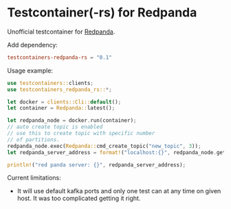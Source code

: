 # Testcontainer(-rs) for Redpanda

Unofficial testcontainer for [Redpanda](https://redpanda.com).

Add dependency:

```toml
testcontainers-redpanda-rs = "0.1"
```

Usage example:

```rust
use testcontainers::clients;
use testcontainers_redpanda_rs::*;

let docker = clients::Cli::default();
let container = Redpanda::latest();

let redpanda_node = docker.run(container);
// auto create topic is enabled 
// use this to create topic with specific number
// of partitions.
redpanda_node.exec(Redpanda::cmd_create_topic("new_topic", 3));
let redpanda_server_address = format!("localhost:{}", redpanda_node.get_host_port_ipv4(REDPANDA_PORT));

println!("red panda server: {}", redpanda_server_address);
```

Current limitations:

* It will use default kafka ports and only one test can  at any time on given host. It was too complicated getting it right.
